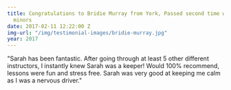 ```yaml
---
title: Congratulations to Bridie Murray from York, Passed second time with only 6
  minors
date: 2017-02-11 12:22:00 Z
img-url: "/img/testimonial-images/bridie-murray.jpg"
year: 2017
---
```


"Sarah has been fantastic. After going through at least 5 other different instructors, I instantly knew Sarah was a keeper!
Would 100% recommend, lessons were fun and stress free. Sarah was very good at keeping me calm as I was a nervous driver."
